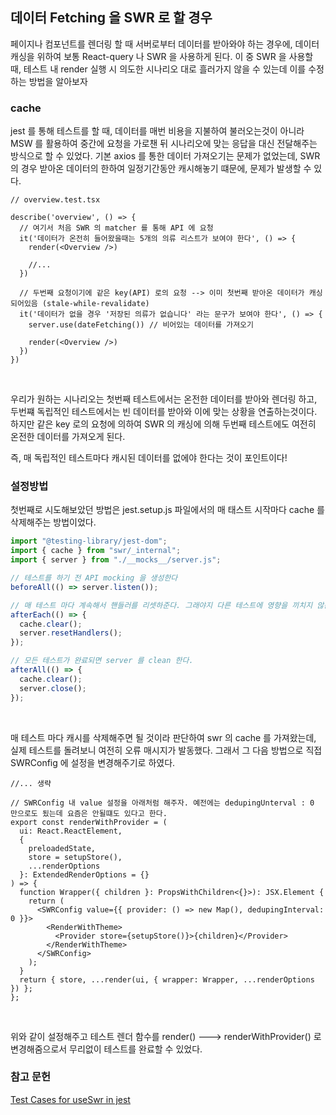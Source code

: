 ## 데이터 Fetching 을 SWR 로 할 경우

페이지나 컴포넌트를 렌더링 할 때 서버로부터 데이터를 받아와야 하는 경우에, 데이터 캐싱을 위하여 보통 React-query 나 SWR 을 사용하게 된다. 이 중 SWR 을 사용할 때, 테스트 내 render 실행 시 의도한 시나리오 대로 흘러가지 않을 수 있는데 이를 수정하는 방법을 알아보자

### cache

jest 를 통해 테스트를 할 때, 데이터를 매번 비용을 지불하여 불러오는것이 아니라 MSW 를 활용하여 중간에 요청을 가로챈 뒤 시나리오에 맞는 응답을 대신 전달해주는 방식으로 할 수 있었다. 기본 axios 를 통한 데이터 가져오기는 문제가 없었는데, SWR 의 경우 받아온 데이터의 한하여 일정기간동안 캐시해놓기 떄문에, 문제가 발생할 수 있다. <br />

```tsx
// overview.test.tsx

describe('overview', () => {
  // 여기서 처음 SWR 의 matcher 를 통해 API 에 요청
  it('데이터가 온전히 들어왔을때는 5개의 의류 리스트가 보여야 한다', () => {
    render(<Overview />)

    //...
  })

  // 두번째 요청이기에 같은 key(API) 로의 요청 --> 이미 첫번째 받아온 데이터가 캐싱되어있음 (stale-while-revalidate)
  it('데이터가 없을 경우 '저장된 의류가 없습니다' 라는 문구가 보여야 한다', () => {
    server.use(dateFetching()) // 비어있는 데이터를 가져오기

    render(<Overview />)
  })
})

```

<br />

우리가 원하는 시나리오는 첫번째 테스트에서는 온전한 데이터를 받아와 렌더링 하고, 두번쨰 독립적인 테스트에서는 빈 데이터를 받아와 이에 맞는 상황을 연출하는것이다. 하지만 같은 key 로의 요청에 의하여 SWR 의 캐싱에 의해 두번째 테스트에도 여전히 온전한 데이터를 가져오게 된다. <br />

즉, 매 독립적인 테스트마다 캐시된 데이터를 없에야 한다는 것이 포인트이다!

### 설정방법

첫번째로 시도해보았던 방법은 jest.setup.js 파일에서의 매 태스트 시작마다 cache 를 삭제해주는 방법이었다. <br />

```js
import "@testing-library/jest-dom";
import { cache } from "swr/_internal";
import { server } from "./__mocks__/server.js";

// 테스트를 하기 전 API mocking 을 생성한다
beforeAll(() => server.listen());

// 매 테스트 마다 계속해서 핸들러를 리셋하준다. 그래야지 다른 테스트에 영향을 끼치지 않는다.
afterEach(() => {
  cache.clear();
  server.resetHandlers();
});

// 모든 테스트가 완료되면 server 를 clean 한다.
afterAll(() => {
  cache.clear();
  server.close();
});
```

<br />

매 테스트 마다 캐시를 삭제해주면 될 것이라 판단하여 swr 의 cache 를 가져왔는데, 실제 테스트를 돌려보니 여전히 오류 매시지가 발동했다. 그래서 그 다음 방법으로 직접 SWRConfig 에 설정을 변경해주기로 하였다. <br />

```tsx
//... 생략

// SWRConfig 내 value 설정을 아래처럼 해주자. 예전에는 dedupingUnterval : 0 만으로도 됬는데 요즘은 안될떄도 있다고 한다.
export const renderWithProvider = (
  ui: React.ReactElement,
  {
    preloadedState,
    store = setupStore(),
    ...renderOptions
  }: ExtendedRenderOptions = {}
) => {
  function Wrapper({ children }: PropsWithChildren<{}>): JSX.Element {
    return (
      <SWRConfig value={{ provider: () => new Map(), dedupingInterval: 0 }}>
        <RenderWithTheme>
          <Provider store={setupStore()}>{children}</Provider>
        </RenderWithTheme>
      </SWRConfig>
    );
  }
  return { store, ...render(ui, { wrapper: Wrapper, ...renderOptions }) };
};
```

<br />

위와 같이 설정해주고 테스트 렌더 함수를 render() ---> renderWithProvider() 로 변경해줌으로서 무리없이 테스트를 완료할 수 있었다.

### 참고 문헌

<a href="https://github.com/vercel/swr/discussions/617" target='_blank'>Test Cases for useSwr in jest</a>
